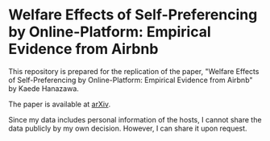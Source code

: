 # Welfare Effects of Self-Preferencing by Online-Platform: Empirical Evidence from Airbnb
This repository is prepared for the replication of the paper, "Welfare Effects of Self-Preferencing by Online-Platform: Empirical Evidence from Airbnb" by Kaede Hanazawa. 

The paper is available at [arXiv](https://arxiv.org/abs/2503.04489).

Since my data includes personal information of the hosts, I cannot share the data publicly by my own decision. However, I can share it upon request.